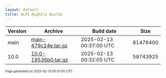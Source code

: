 ```yaml
---
layout: default
title: GLPI Nightly Builds
---
```


Version|Archive|Build date|Size
---|---|---|---
main|[main-479c24e.tar.gz](main-479c24e.tar.gz)|2025-02-13 00:37:00 UTC|81476400
10.0|[10.0-19536b0.tar.gz](10.0-19536b0.tar.gz)|2025-02-13 00:32:05 UTC|59743925

<font size="1">Page generated on 2025-02-13 00:37:00 UTC</font>

